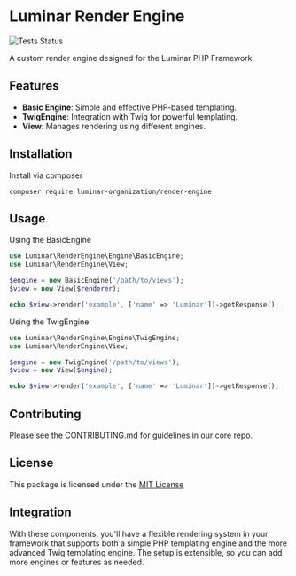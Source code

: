 # Luminar Render Engine
![Tests Status](https://img.shields.io/github/actions/workflow/status/luminar-organization/core/tests.yml?label=Tests)

A custom render engine designed for the Luminar PHP Framework.

## Features
- **Basic Engine**: Simple and effective PHP-based templating.
- **TwigEngine**: Integration with Twig for powerful templating.
- **View**: Manages rendering using different engines.
## Installation

Install via composer
```shell
composer require luminar-organization/render-engine
```

## Usage
Using the BasicEngine

```php
use Luminar\RenderEngine\Engine\BasicEngine;
use Luminar\RenderEngine\View;

$engine = new BasicEngine('/path/to/views');
$view = new View($renderer);

echo $view->render('example', ['name' => 'Luminar'])->getResponse();
```
Using the TwigEngine
```php
use Luminar\RenderEngine\Engine\TwigEngine;
use Luminar\RenderEngine\View;

$engine = new TwigEngine('/path/to/views');
$view = new View($engine);

echo $view->render('example', ['name' => 'Luminar'])->getResponse();
```

## Contributing
Please see the CONTRIBUTING.md for guidelines in our core repo.

## License
This package is licensed under the [MIT License](LICENSE)

## Integration

With these components, you'll have a flexible rendering system in your framework that supports both a simple PHP templating engine and the more advanced Twig templating engine. The setup is extensible, so you can add more engines or features as needed.